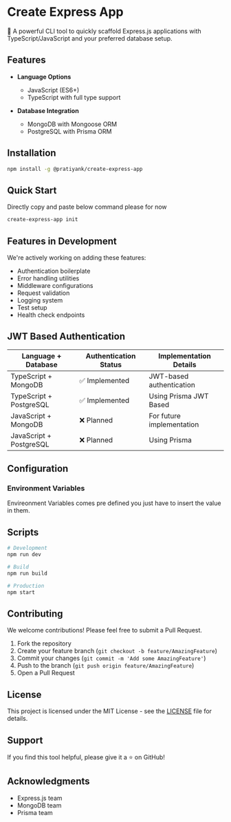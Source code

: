 # Create Express App

🚀 A powerful CLI tool to quickly scaffold Express.js applications with TypeScript/JavaScript and your preferred database setup.

## Features

- **Language Options**

  - JavaScript (ES6+)
  - TypeScript with full type support

- **Database Integration**
  - MongoDB with Mongoose ORM
  - PostgreSQL with Prisma ORM

## Installation

```bash
npm install -g @pratiyank/create-express-app
```

## Quick Start

Directly copy and paste below command please for now

```bash
create-express-app init
```

## Features in Development

We're actively working on adding these features:

- Authentication boilerplate
- Error handling utilities
- Middleware configurations
- Request validation
- Logging system
- Test setup
- Health check endpoints

## JWT Based Authentication

| Language + Database     | Authentication Status | Implementation Details    |
| ----------------------- | --------------------- | ------------------------- |
| TypeScript + MongoDB    | ✅ Implemented        | JWT-based authentication  |
| TypeScript + PostgreSQL | ✅ Implemented        | Using Prisma JWT Based    |
| JavaScript + MongoDB    | ❌ Planned            | For future implementation |
| JavaScript + PostgreSQL | ❌ Planned            | Using Prisma              |

## Configuration

### Environment Variables

Envireonment Variables comes pre defined you just have to insert the value in them.

## Scripts

```bash
# Development
npm run dev

# Build
npm run build

# Production
npm start
```

## Contributing

We welcome contributions! Please feel free to submit a Pull Request.

1. Fork the repository
2. Create your feature branch (`git checkout -b feature/AmazingFeature`)
3. Commit your changes (`git commit -m 'Add some AmazingFeature'`)
4. Push to the branch (`git push origin feature/AmazingFeature`)
5. Open a Pull Request

## License

This project is licensed under the MIT License - see the [LICENSE](LICENSE) file for details.

## Support

If you find this tool helpful, please give it a ⭐️ on GitHub!

## Acknowledgments

- Express.js team
- MongoDB team
- Prisma team
